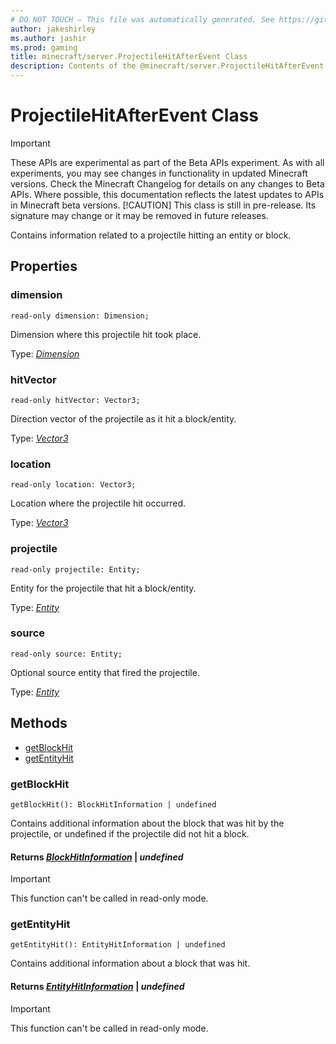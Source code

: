 ```yaml
---
# DO NOT TOUCH — This file was automatically generated. See https://github.com/mojang/minecraftapidocsgenerator to modify descriptions, examples, etc.
author: jakeshirley
ms.author: jashir
ms.prod: gaming
title: minecraft/server.ProjectileHitAfterEvent Class
description: Contents of the @minecraft/server.ProjectileHitAfterEvent class.
---
```

# ProjectileHitAfterEvent Class
>[!IMPORTANT]
>These APIs are experimental as part of the Beta APIs experiment. As with all experiments, you may see changes in functionality in updated Minecraft versions. Check the Minecraft Changelog for details on any changes to Beta APIs. Where possible, this documentation reflects the latest updates to APIs in Minecraft beta versions.
> [!CAUTION]
> This class is still in pre-release.  Its signature may change or it may be removed in future releases.

Contains information related to a projectile hitting an entity or block.

## Properties

### **dimension**
`read-only dimension: Dimension;`

Dimension where this projectile hit took place.

Type: [*Dimension*](Dimension.md)

### **hitVector**
`read-only hitVector: Vector3;`

Direction vector of the projectile as it hit a block/entity.

Type: [*Vector3*](Vector3.md)

### **location**
`read-only location: Vector3;`

Location where the projectile hit occurred.

Type: [*Vector3*](Vector3.md)

### **projectile**
`read-only projectile: Entity;`

Entity for the projectile that hit a block/entity.

Type: [*Entity*](Entity.md)

### **source**
`read-only source: Entity;`

Optional source entity that fired the projectile.

Type: [*Entity*](Entity.md)

## Methods
- [getBlockHit](#getblockhit)
- [getEntityHit](#getentityhit)

### **getBlockHit**
`
getBlockHit(): BlockHitInformation | undefined
`

Contains additional information about the block that was hit by the projectile, or undefined if the projectile did not hit a block.

#### **Returns** [*BlockHitInformation*](BlockHitInformation.md) | *undefined*

> [!IMPORTANT]
> This function can't be called in read-only mode.

### **getEntityHit**
`
getEntityHit(): EntityHitInformation | undefined
`

Contains additional information about a block that was hit.

#### **Returns** [*EntityHitInformation*](EntityHitInformation.md) | *undefined*

> [!IMPORTANT]
> This function can't be called in read-only mode.
